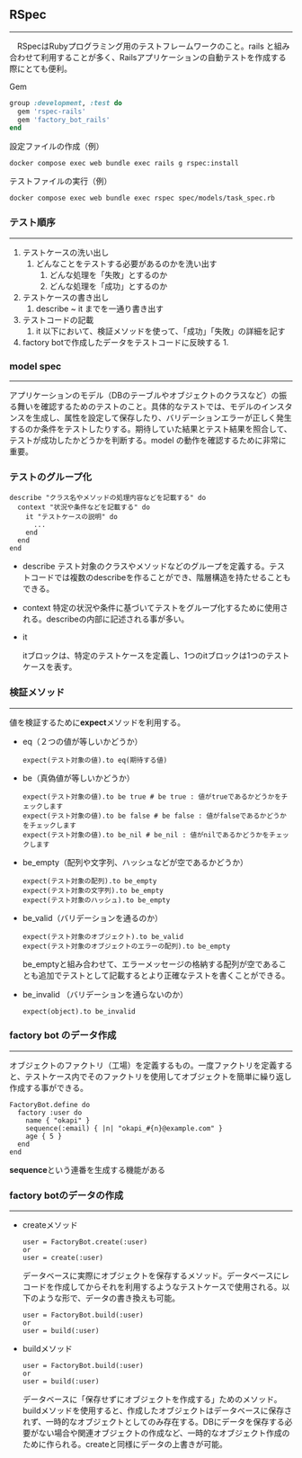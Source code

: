 ## RSpec

------

　RSpecはRubyプログラミング用のテストフレームワークのこと。rails と組み合わせて利用することが多く、Railsアプリケーションの自動テストを作成する際にとても便利。

Gem

```ruby
group :development, :test do
  gem 'rspec-rails'
  gem 'factory_bot_rails'
end
```

設定ファイルの作成（例）

```docker compose exec web bundle exec rails g rspec:install
docker compose exec web bundle exec rails g rspec:install
```

テストファイルの実行（例）

```
docker compose exec web bundle exec rspec spec/models/task_spec.rb
```



### テスト順序

------

1. テストケースの洗い出し	
   1. どんなことをテストする必要があるのかを洗い出す
      1. どんな処理を「失敗」とするのか
      2. どんな処理を「成功」とするのか
2. テストケースの書き出し
   1. describe ~ it までを一通り書き出す
3. テストコードの記載
   1. it 以下において、検証メソッドを使って、「成功」「失敗」の詳細を記す
4. factory botで作成したデータをテストコードに反映する
   1. 

### model spec

------

アプリケーションのモデル（DBのテーブルやオブジェクトのクラスなど）の振る舞いを確認するためのテストのこと。具体的なテストでは、モデルのインスタンスを生成し、属性を設定して保存したり、バリデーションエラーが正しく発生するのか条件をテストしたりする。期待していた結果とテスト結果を照合して、テストが成功したかどうかを判断する。model の動作を確認するために非常に重要。



### テストのグループ化

```
describe "クラス名やメソッドの処理内容などを記載する" do
  context "状況や条件などを記載する" do
    it "テストケースの説明" do
      ...
    end
  end
end
```

- describe 
  テスト対象のクラスやメソッドなどのグループを定義する。テストコードでは複数のdescribeを作ることができ、階層構造を持たせることもできる。

- context
  特定の状況や条件に基づいてテストをグループ化するために使用される。describeの内部に記述される事が多い。

- it

  itブロックは、特定のテストケースを定義し、1つのitブロックは1つのテストケースを表す。



### 検証メソッド

------

値を検証するために**expect**メソッドを利用する。

- eq（２つの値が等しいかどうか）
  ```
  expect(テスト対象の値).to eq(期待する値)
  ```

- be（真偽値が等しいかどうか）
  ```
  expect(テスト対象の値).to be true # be true : 値がtrueであるかどうかをチェックします
  expect(テスト対象の値).to be false # be false : 値がfalseであるかどうかをチェックします
  expect(テスト対象の値).to be_nil # be_nil : 値がnilであるかどうかをチェックします
  ```

- be_empty（配列や文字列、ハッシュなどが空であるかどうか）
  ```
  expect(テスト対象の配列).to be_empty
  expect(テスト対象の文字列).to be_empty
  expect(テスト対象のハッシュ).to be_empty
  ```

- be_valid（バリデーションを通るのか）
  ```
  expect(テスト対象のオブジェクト).to be_valid
  expect(テスト対象のオブジェクトのエラーの配列).to be_empty
  ```

  be_emptyと組み合わせて、エラーメッセージの格納する配列が空であることも追加でテストとして記載するとより正確なテストを書くことができる。

- be_invalid （バリデーションを通らないのか）
  ```
  expect(object).to be_invalid
  ```



### factory bot のデータ作成

------

オブジェクトのファクトリ（工場）を定義するもの。一度ファクトリを定義すると、テストケース内でそのファクトリを使用してオブジェクトを簡単に繰り返し作成する事ができる。

```
FactoryBot.define do
  factory :user do
    name { "okapi" }
    sequence(:email) { |n| "okapi_#{n}@example.com" }
    age { 5 }
  end
end
```

**sequence**という連番を生成する機能がある

### factory botのデータの作成

------

- createメソッド
  ```
  user = FactoryBot.create(:user)
  or
  user = create(:user)
  ```

  データベースに実際にオブジェクトを保存するメソッド。データベースにレコードを作成してからそれを利用するようなテストケースで使用される。以下のような形で、データの書き換えも可能。
  ```
  user = FactoryBot.build(:user)
  or
  user = build(:user)
  ```

- buildメソッド
  ```
  user = FactoryBot.build(:user)
  or
  user = build(:user)
  ```

  データベースに「保存せずにオブジェクトを作成する」ためのメソッド。buildメソッドを使用すると、作成したオブジェクトはデータベースに保存されず、一時的なオブジェクトとしてのみ存在する。DBにデータを保存する必要がない場合や関連オブジェクトの作成など、一時的なオブジェクト作成のために作られる。createと同様にデータの上書きが可能。











